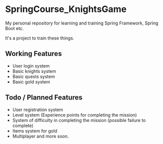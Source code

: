 # SpringCourse_KnightsGame

My personal repository for learning and training Spring Framework, Spring Boot etc.

It's a project to train these things.

## Working Features

* User login system
* Basic knights system
* Basic quests system
* Basic gold system

## Todo / Planned Features

* User registration system
* Level system (Experience points for completing the mission)
* System of difficulty in completing the mission (possible failure to complete)
* Items system for gold
* Multiplayer
and more soon.
